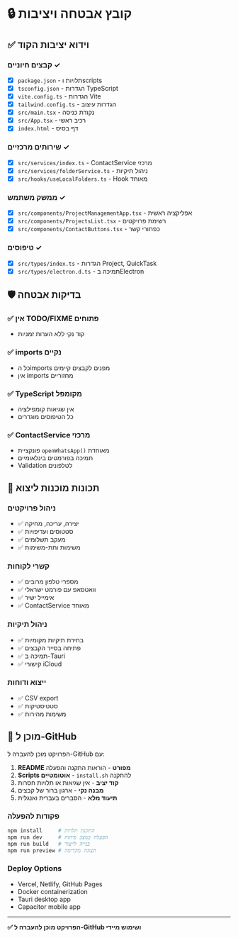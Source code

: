 # 🔒 קובץ אבטחה ויציבות

## ✅ וידוא יציבות הקוד

### קבצים חיוניים ✓
- [x] `package.json` - תלויות וscripts
- [x] `tsconfig.json` - הגדרות TypeScript
- [x] `vite.config.ts` - הגדרות Vite
- [x] `tailwind.config.ts` - הגדרות עיצוב
- [x] `src/main.tsx` - נקודת כניסה
- [x] `src/App.tsx` - רכיב ראשי
- [x] `index.html` - דף בסיס

### שירותים מרכזיים ✓
- [x] `src/services/index.ts` - ContactService מרכזי
- [x] `src/services/folderService.ts` - ניהול תיקיות
- [x] `src/hooks/useLocalFolders.ts` - Hook מאוחד

### ממשק משתמש ✓
- [x] `src/components/ProjectManagementApp.tsx` - אפליקציה ראשית
- [x] `src/components/ProjectsList.tsx` - רשימת פרויקטים
- [x] `src/components/ContactButtons.tsx` - כפתורי קשר

### טיפוסים ✓
- [x] `src/types/index.ts` - הגדרות Project, QuickTask
- [x] `src/types/electron.d.ts` - תמיכה בElectron

## 🛡 בדיקות אבטחה

### ✅ אין TODO/FIXME פתוחים
- קוד נקי ללא הערות זמניות

### ✅ imports נקיים
- כל הimports מפנים לקבצים קיימים
- אין imports מחזוריים

### ✅ TypeScript מקומפל
- אין שגיאות קומפילציה
- כל הטיפוסים מוגדרים

### ✅ ContactService מרכזי
- פונקציית `openWhatsApp()` מאוחדת
- תמיכה בפורמטים בינלאומיים
- Validation לטלפונים

## 📱 תכונות מוכנות ליצוא

### ניהול פרויקטים
- ✅ יצירה, עריכה, מחיקה
- ✅ סטטוסים ועדיפויות
- ✅ מעקב תשלומים
- ✅ משימות ותת-משימות

### קשרי לקוחות
- ✅ מספרי טלפון מרובים
- ✅ וואטסאפ עם פורמט ישראלי
- ✅ אימייל ישיר
- ✅ ContactService מאוחד

### ניהול תיקיות
- ✅ בחירת תיקיות מקומיות
- ✅ פתיחה בסייר הקבצים
- ✅ תמיכה ב-Tauri
- ✅ קישורי iCloud

### ייצוא ודוחות
- ✅ CSV export
- ✅ סטטיסטיקות
- ✅ משימות מהירות

## 🚀 מוכן ל-GitHub

הפרויקט מוכן להעברה ל-GitHub עם:

1. **README מפורט** - הוראות התקנה והפעלה
2. **Scripts אוטומטיים** - `install.sh` להתקנה
3. **קוד יציב** - אין שגיאות או תלויות חסרות
4. **מבנה נקי** - ארגון ברור של קבצים
5. **תיעוד מלא** - הסברים בעברית ואנגלית

### פקודות להפעלה
```bash
npm install     # התקנת תלויות
npm run dev     # הפעלה במצב פיתוח  
npm run build   # בנייה לייצור
npm run preview # תצוגה מקדימה
```

### Deploy Options
- Vercel, Netlify, GitHub Pages
- Docker containerization
- Tauri desktop app
- Capacitor mobile app

---
**✅ הפרויקט מוכן להעברה ל-GitHub ושימוש מיידי**